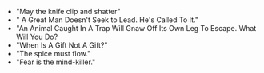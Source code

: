 * "May the knife clip and shatter"
* " A Great Man Doesn't Seek to Lead. He's Called To It."
* "An Animal Caught In A Trap Will Gnaw Off Its Own Leg To Escape. What Will You Do?
* "When Is A Gift Not A Gift?"
* "The spice must flow."
* "Fear is the mind-killer."
